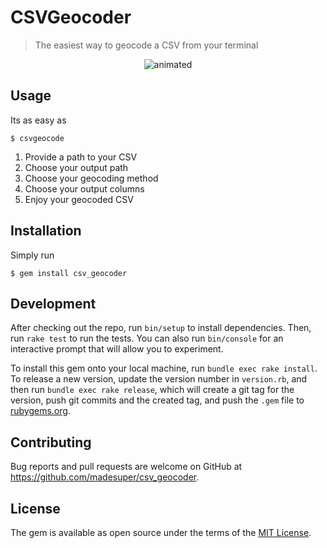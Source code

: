 # CSVGeocoder

> The easiest way to geocode a CSV from your terminal

<p align="center">
  <img src="https://user-images.githubusercontent.com/29695801/182960263-f41b3762-fa00-45eb-a8bf-d461916bbfcb.gif" alt="animated" />
</p>

## Usage

Its as easy as

    $ csvgeocode

1. Provide a path to your CSV
2. Choose your output path
3. Choose your geocoding method
4. Choose your output columns
5. Enjoy your geocoded CSV

## Installation

Simply run

    $ gem install csv_geocoder

## Development

After checking out the repo, run `bin/setup` to install dependencies. Then, run `rake test` to run the tests. You can also run `bin/console` for an interactive prompt that will allow you to experiment.

To install this gem onto your local machine, run `bundle exec rake install`. To release a new version, update the version number in `version.rb`, and then run `bundle exec rake release`, which will create a git tag for the version, push git commits and the created tag, and push the `.gem` file to [rubygems.org](https://rubygems.org).

## Contributing

Bug reports and pull requests are welcome on GitHub at https://github.com/madesuper/csv_geocoder.

## License

The gem is available as open source under the terms of the [MIT License](https://opensource.org/licenses/MIT).
